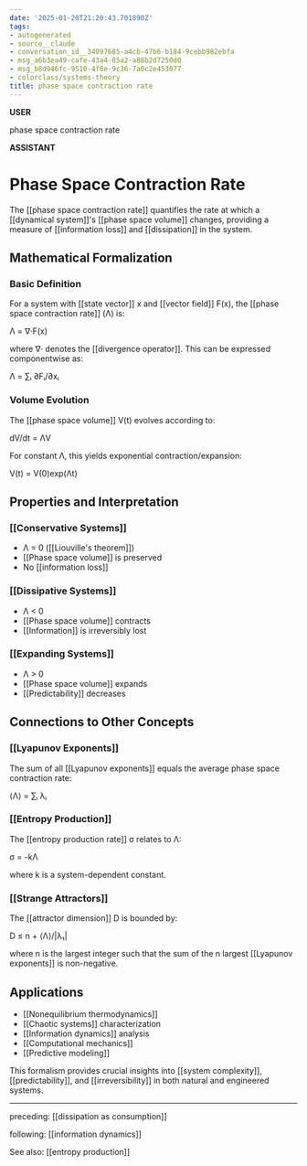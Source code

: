 ```yaml
---
date: '2025-01-20T21:20:43.701890Z'
tags:
- autogenerated
- source__claude
- conversation_id__34097685-a4cb-47b6-b184-9cebb982ebfa
- msg_a6b3ea49-cafe-43a4-85a2-a88b2d7250d0
- msg_b8d946fc-9510-4f8e-9c36-7a0c2e453077
- colorclass/systems-theory
title: phase space contraction rate
---
```


**USER**

phase space contraction rate


**ASSISTANT**

# Phase Space Contraction Rate

The [[phase space contraction rate]] quantifies the rate at which a [[dynamical system]]'s [[phase space volume]] changes, providing a measure of [[information loss]] and [[dissipation]] in the system.

## Mathematical Formalization

### Basic Definition
For a system with [[state vector]] x and [[vector field]] F(x), the [[phase space contraction rate]] (Λ) is:

Λ = ∇·F(x)

where ∇· denotes the [[divergence operator]]. This can be expressed componentwise as:

Λ = ∑ᵢ ∂Fᵢ/∂xᵢ

### Volume Evolution
The [[phase space volume]] V(t) evolves according to:

dV/dt = ΛV

For constant Λ, this yields exponential contraction/expansion:

V(t) = V(0)exp(Λt)

## Properties and Interpretation

### [[Conservative Systems]]
- Λ = 0 ([[Liouville's theorem]])
- [[Phase space volume]] is preserved
- No [[information loss]]

### [[Dissipative Systems]]
- Λ < 0
- [[Phase space volume]] contracts
- [[Information]] is irreversibly lost

### [[Expanding Systems]]
- Λ > 0
- [[Phase space volume]] expands
- [[Predictability]] decreases

## Connections to Other Concepts

### [[Lyapunov Exponents]]
The sum of all [[Lyapunov exponents]] equals the average phase space contraction rate:

⟨Λ⟩ = ∑ᵢ λᵢ

### [[Entropy Production]]
The [[entropy production rate]] σ relates to Λ:

σ = -kΛ

where k is a system-dependent constant.

### [[Strange Attractors]]
The [[attractor dimension]] D is bounded by:

D ≤ n + ⟨Λ⟩/|λ₁|

where n is the largest integer such that the sum of the n largest [[Lyapunov exponents]] is non-negative.

## Applications

- [[Nonequilibrium thermodynamics]]
- [[Chaotic systems]] characterization
- [[Information dynamics]] analysis
- [[Computational mechanics]]
- [[Predictive modeling]]

This formalism provides crucial insights into [[system complexity]], [[predictability]], and [[irreversibility]] in both natural and engineered systems.


---

preceding: [[dissipation as consumption]]  


following: [[information dynamics]]

See also: [[entropy production]]
